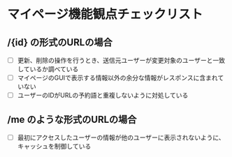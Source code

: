 # マイページ機能観点チェックリスト

## /{id} の形式のURLの場合
- [ ] 更新、削除の操作を行うとき、送信元ユーザーが変更対象のユーザーと一致しているか調べている
- [ ] マイページのGUIで表示する情報以外の余分な情報がレスポンスに含まれていない
- [ ] ユーザーのIDがURLの予約語と重複しないように対処している

## /me のような形式のURLの場合
- [ ] 最初にアクセスしたユーザーの情報が他のユーザーに表示されないように、キャッシュを制御している